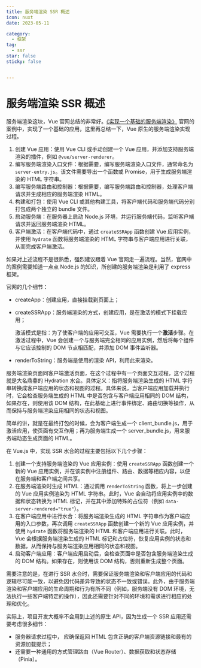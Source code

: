 ```yaml
---
title: 服务端渲染 SSR 概述
icon: nuxt
date: 2023-05-11

category:
  - 框架
tag:
  - ssr
star: false
sticky: false


---
```


# 服务端渲染 SSR 概述

服务端渲染这块，Vue 官网总结的非常好。[《实现一个基础的服务端渲染》](https://cn.vuejs.org/guide/scaling-up/ssr.html#ssr-vs-ssg) 官网的案例中，实现了一个基础的应用，这里再总结一下，Vue 原生的服务端渲染实现过程。

1. 创建 Vue 应用：使用 Vue CLI 或手动创建一个 Vue 应用，并添加支持服务端渲染的插件，例如 `@vue/server-renderer`。
2. 编写服务端渲染入口文件：根据需要，编写服务端渲染入口文件，通常命名为 `server-entry.js`。该文件需要导出一个函数或 Promise，用于生成服务端渲染的 HTML 字符串。
3. 编写服务端路由和控制器：根据需要，编写服务端路由和控制器，处理客户端请求并生成相应的服务端渲染 HTML。
4. 构建和打包：使用 Vue CLI 或其他构建工具，将客户端代码和服务端代码分别打包成两个独立的 bundle 文件。
5. 启动服务端：在服务器上启动 Node.js 环境，并运行服务端代码，监听客户端请求并返回服务端渲染 HTML。
6. 客户端激活：在客户端代码中，通过 `createSSRApp` 函数创建 Vue 应用实例，并使用 `hydrate` 函数将服务端渲染的 HTML 字符串与客户端应用进行关联，从而完成客户端激活。

如果对上述流程不是很熟悉，强烈建议跟着 Vue 官网走一遍流程。当然，官网中的案例需要知道一点点 Node.js 的知识，所创建的服务端渲染是利用了 express 框架。

官网的几个细节：

- createApp：创建应用，直接挂载到页面上；

- createSSRApp：服务端渲染的方式，创建应用，是在激活的模式下挂载应用；

  激活模式是指：为了使客户端的应用可交互，Vue 需要执行一个**激活**步骤。在激活过程中，Vue 会创建一个与服务端完全相同的应用实例，然后将每个组件与它应该控制的 DOM 节点相匹配，并添加 DOM 事件监听器。

- renderToString：服务端是使用的渲染 API，利用此来渲染。

服务端渲染页面同客户端激活页面，在这个过程中有一个页面交互过程，这个过程就是大名鼎鼎的 Hydration 水合。具体定义：指将服务端渲染生成的 HTML 字符串转换成客户端应用的状态和视图的过程。具体来说，当客户端应用加载并执行时，它会检查服务端生成的 HTML 中是否包含与客户端应用相同的 DOM 结构，如果存在，则使用该 DOM 结构，在此基础上进行事件绑定、路由切换等操作，从而保持与服务端渲染应用相同的状态和视图。

简单的讲，就是在最终打包的时候，会为客户端生成一个 client_bundle.js，用于激活应用，使页面有交互作用；再为服务端生成一个 server_bundle.js，用来服务端动态生成页面的 HTML。

在 Vue.js 中，实现 SSR 水合的过程主要包括以下几个步骤：

1. 创建一个支持服务端渲染的 Vue 应用实例：使用 `createSSRApp` 函数创建一个新的 Vue 应用实例，并在该实例中注册组件、路由、数据等相应内容，以便在服务端和客户端之间共享。
2. 在服务端渲染时生成 HTML：通过调用 `renderToString` 函数，将上一步创建的 Vue 应用实例渲染为 HTML 字符串。此时，Vue 会自动将应用实例中的数据和状态转换为 HTML 标记，并在其中添加特殊的占位符（例如 `data-server-rendered="true"`）。
3. 在客户端应用中进行水合：将服务端渲染生成的 HTML 字符串作为客户端应用的入口参数，再次调用 `createSSRApp` 函数创建一个新的 Vue 应用实例，并使用 `hydrate` 函数将服务端渲染的 HTML 和客户端应用进行关联。此时，Vue 会根据服务端渲染生成的 HTML 标记和占位符，恢复应用实例的状态和数据，从而保持与服务端渲染应用相同的状态和视图。
4. 启动客户端应用：客户端应用启动后，会检查页面中是否包含服务端渲染生成的 DOM 结构。如果存在，则使用该 DOM 结构，否则重新生成整个页面。

需要注意的是，在进行 SSR 水合时，需要保证服务端渲染和客户端应用的代码和逻辑尽可能一致，以避免因代码差异导致的状态不一致或错误。此外，由于服务端渲染和客户端应用的生命周期和行为有所不同（例如，服务端没有 DOM 环境，无法执行一些客户端特定的操作），因此还需要针对不同的环境和需求进行相应的处理和优化。

实际上，项目开发大概率不会用到上述的原生 API，因为生成一个 SSR 应用还需要考虑很多细节：

- 服务器请求过程中， 应确保返回 HTML 包含正确的客户端资源链接和最有的资源加载提示；
- 还需要一种通用的方式管理路由（Vue Router）、数据获取和状态存储（Pinia）。